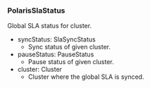 ### PolarisSlaStatus
Global SLA status for cluster.

- syncStatus: SlaSyncStatus
  - Sync status of given cluster.
- pauseStatus: PauseStatus
  - Pause status of given cluster.
- cluster: Cluster
  - Cluster where the global SLA is synced.
